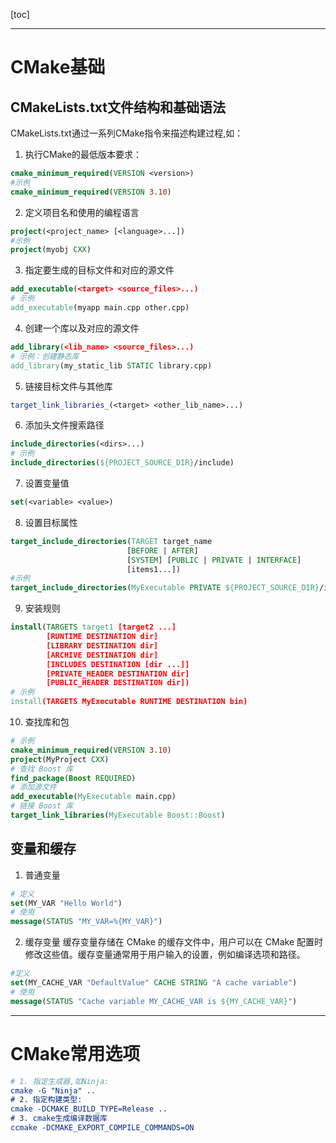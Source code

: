 [toc]

------------------
# CMake基础  
## CMakeLists.txt文件结构和基础语法
CMakeLists.txt通过一系列CMake指令来描述构建过程,如：
1. 执行CMake的最低版本要求：
```cmake
cmake_minimum_required(VERSION <version>)
#示例
cmake_minimum_required(VERSION 3.10)
```
2. 定义项目名和使用的编程语言
```cmake
project(<project_name> [<language>...])
#示例
project(myobj CXX)
```
3. 指定要生成的目标文件和对应的源文件
```cmake
add_executable(<target> <source_files>...)
# 示例
add_executable(myapp main.cpp other.cpp)
```
4. 创建一个库以及对应的源文件
```cmake
add_library(<lib_name> <source_files>...)
# 示例：创建静态库
add_library(my_static_lib STATIC library.cpp)
```
5. 链接目标文件与其他库
```cmake
target_link_libraries_(<target> <other_lib_name>...)
```
6. 添加头文件搜索路径
```cmake
include_directories(<dirs>...)
# 示例
include_directories(${PROJECT_SOURCE_DIR}/include)
```
7. 设置变量值
```cmake
set(<variable> <value>)
```
8. 设置目标属性
```cmake
target_include_directories(TARGET target_name
                          [BEFORE | AFTER]
                          [SYSTEM] [PUBLIC | PRIVATE | INTERFACE]
                          [items1...])
#示例
target_include_directories(MyExecutable PRIVATE ${PROJECT_SOURCE_DIR}/include)
```
9. 安装规则
```cmake
install(TARGETS target1 [target2 ...]
        [RUNTIME DESTINATION dir]
        [LIBRARY DESTINATION dir]
        [ARCHIVE DESTINATION dir]
        [INCLUDES DESTINATION [dir ...]]
        [PRIVATE_HEADER DESTINATION dir]
        [PUBLIC_HEADER DESTINATION dir])
# 示例
install(TARGETS MyExecutable RUNTIME DESTINATION bin)
```
10. 查找库和包
```cmake
# 示例
cmake_minimum_required(VERSION 3.10)
project(MyProject CXX)
# 查找 Boost 库
find_package(Boost REQUIRED)
# 添加源文件
add_executable(MyExecutable main.cpp)
# 链接 Boost 库
target_link_libraries(MyExecutable Boost::Boost)
```
## 变量和缓存
1. 普通变量
```cmake
# 定义
set(MY_VAR "Hello World")
# 使用
message(STATUS "MY_VAR=%{MY_VAR}")
```
2. 缓存变量
缓存变量存储在 CMake 的缓存文件中，用户可以在 CMake 配置时修改这些值。缓存变量通常用于用户输入的设置，例如编译选项和路径。
```cmake
#定义
set(MY_CACHE_VAR "DefaultValue" CACHE STRING "A cache variable")
# 使用
message(STATUS "Cache variable MY_CACHE_VAR is ${MY_CACHE_VAR}")
```
---------------------------------------
# CMake常用选项  
```cmake
# 1. 指定生成器,如Ninja:
cmake -G "Ninja" ..
# 2. 指定构建类型:
cmake -DCMAKE_BUILD_TYPE=Release ..
# 3. cmake生成编译数据库
ccmake -DCMAKE_EXPORT_COMPILE_COMMANDS=ON
```

